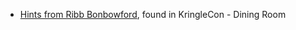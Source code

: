 * [Hints from Ribb Bonbowford](#Hints-for-Objective-12:-Frost-Tower-Website-Checkup), found in KringleCon - Dining Room
